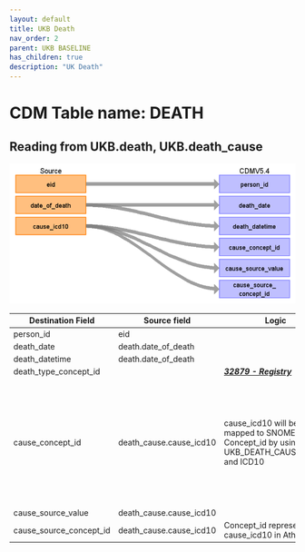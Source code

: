 ```yaml
---
layout: default
title: UKB Death
nav_order: 2
parent: UKB BASELINE
has_children: true
description: "UK Death"
---
```


# CDM Table name: DEATH

## Reading from UKB.death, UKB.death_cause

![](images/ukb_death.png)

| Destination Field | Source field | Logic | Comment field |
| --- | --- | --- | --- |
| person_id | eid | | |
| death_date | death.date_of_death | | |
| death_datetime | death.date_of_death | | |
| death_type_concept_id | | [***32879 - Registry***](https://athena.ohdsi.org/search-terms/terms/32879)  | |
| cause_concept_id | death_cause.cause_icd10 | cause_icd10 will be mapped to SNOMED Concept_id by using UKB_DEATH_CAUSE_STCM and ICD10 | It does not allow multiple death records for a single person in CDM Death. However, some ICD10 codes map to multiple standard concepts in Athena. UKB_DEATH_CAUSE_STCM, an STCM-tailored vocabulary, contains the 1:1 mapping information between these codes and standard concepts. |
| cause_source_value | death_cause.cause_icd10 | | |
| cause_source_concept_id | death_cause.cause_icd10 | Concept_id represents the cause_icd10 in Athena | |
